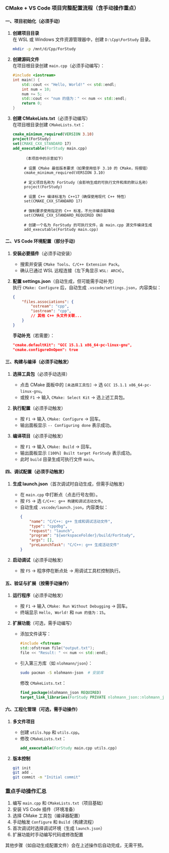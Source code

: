 ### CMake + VS Code 项目完整配置流程（含手动操作重点）

#### 一、项目初始化（必须手动）
1. **创建项目目录**  
   在 WSL 或 Windows 文件资源管理器中，创建 `D:\Cpp\ForStudy` 目录。  
   ```bash
   mkdir -p /mnt/d/Cpp/ForStudy
   ```

2. **创建源码文件**  
   在项目根目录创建 `main.cpp`（必须手动编写）：  
   ```cpp
   #include <iostream>
   int main() {
       std::cout << "Hello, World!" << std::endl;
       int num = 10;
       num += 5;
       std::cout << "num 的值为：" << num << std::endl;
       return 0;
   }
   ```

3. **创建 CMakeLists.txt**（必须手动编写）  
   在项目根目录创建 `CMakeLists.txt`：  
   ```cmake
   cmake_minimum_required(VERSION 3.10)
   project(ForStudy)
   set(CMAKE_CXX_STANDARD 17)
   add_executable(ForStudy main.cpp)
   ```
            （本项目中的示意如下）
            
            # 设置 CMake 最低版本要求（如果使用低于 3.10 的 CMake，将报错）
            cmake_minimum_required(VERSION 3.10)  

            # 定义项目名称为 ForStudy（会影响生成的可执行文件和库的默认名称）
            project(ForStudy)  

            # 设置 C++ 编译标准为 C++17（确保使用现代 C++ 特性）
            set(CMAKE_CXX_STANDARD 17)  

            # 强制要求使用指定的 C++ 标准，不允许编译器降级
            set(CMAKE_CXX_STANDARD_REQUIRED ON)  

            # 创建一个名为 ForStudy 的可执行文件，由 main.cpp 源文件编译生成
            add_executable(ForStudy main.cpp)  


#### 二、VS Code 环境配置（部分手动）
1. **安装必要插件**（必须手动安装）  
   - 搜索并安装 `CMake Tools`、`C/C++ Extension Pack`。  
   - 确认已通过 WSL 远程连接（左下角显示 `WSL: ARCH`）。

2. **配置 settings.json**（自动生成，但可能需手动补充）  
   执行 `CMake: Configure` 后，自动生成 `.vscode/settings.json`，内容类似：  
   ```json
   {
       "files.associations": {
           "ostream": "cpp",
           "iostream": "cpp",
           // 其他 C++ 头文件关联...
       }
   }
   ```
   **手动补充**（若需要）：  
   ```json
   "cmake.defaultKit": "GCC 15.1.1 x86_64-pc-linux-gnu",
   "cmake.configureOnOpen": true
   ```


#### 三、构建与编译（必须手动触发）
1. **选择工具包**（必须手动选择）  
   - 点击 CMake 面板中的 `[未选择工具包]` → 选 `GCC 15.1.1 x86_64-pc-linux-gnu`。  
   - 或按 `F1` → 输入 `CMake: Select Kit` → 选上述工具包。

2. **执行配置**（必须手动触发）  
   - 按 `F1` → 输入 `CMake: Configure` → 回车。  
   - 输出面板显示 `-- Configuring done` 表示成功。

3. **编译项目**（必须手动触发）  
   - 按 `F1` → 输入 `CMake: Build` → 回车。  
   - 输出面板显示 `[100%] Built target ForStudy` 表示成功。  
   - 此时 `build` 目录生成可执行文件 `main`。


#### 四、调试配置（必须手动触发）
1. **生成 launch.json**（首次调试时自动生成，但需手动触发）  
   - 在 `main.cpp` 中打断点（点击行号左侧）。  
   - 按 `F5` → 选 `C/C++: g++ 构建和调试活动文件`。  
   - 自动生成 `.vscode/launch.json`，内容类似：  
     ```json
     {
         "name": "C/C++: g++ 生成和调试活动文件",
         "type": "cppdbg",
         "request": "launch",
         "program": "${workspaceFolder}/build/ForStudy",
         "args": [],
         "preLaunchTask": "C/C++: g++ 生成活动文件"
     }
     ```

2. **启动调试**（必须手动触发）  
   - 按 `F5` → 程序停在断点处 → 用调试工具栏控制执行。


#### 五、验证与扩展（按需手动操作）
1. **运行程序**（必须手动触发）  
   - 按 `F1` → 输入 `CMake: Run Without Debugging` → 回车。  
   - 终端显示 `Hello, World!` 和 `num 的值为：15`。

2. **扩展功能**（可选，需手动编写）  
   - 添加文件读写：  
     ```cpp
     #include <fstream>
     std::ofstream file("output.txt");
     file << "Result: " << num << std::endl;
     ```
   - 引入第三方库（如 `nlohmann/json`）：  
     ```bash
     sudo pacman -S nlohmann-json  # 安装库
     ```
     修改 `CMakeLists.txt`：  
     ```cmake
     find_package(nlohmann_json REQUIRED)
     target_link_libraries(ForStudy PRIVATE nlohmann_json::nlohmann_json)
     ```


#### 六、工程化管理（可选，需手动操作）
1. **多文件项目**  
   - 创建 `utils.hpp` 和 `utils.cpp`。  
   - 修改 `CMakeLists.txt`：  
     ```cmake
     add_executable(ForStudy main.cpp utils.cpp)
     ```

2. **版本控制**  
   ```bash
   git init
   git add .
   git commit -m "Initial commit"
   ```


### 重点手动操作汇总
1. 编写 `main.cpp` 和 `CMakeLists.txt`（项目基础）  
2. 安装 VS Code 插件（环境准备）  
3. 选择 CMake 工具包（编译器配置）  
4. 手动触发 `Configure` 和 `Build`（构建流程）  
5. 首次调试时选择调试环境（生成 `launch.json`）  
6. 扩展功能时手动编写代码或修改配置  

其他步骤（如自动生成配置文件）会在上述操作后自动完成，无需干预。